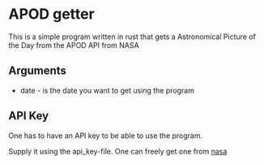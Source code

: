 # APOD getter

This is a simple program written in rust that gets a Astronomical Picture of the Day from the APOD API from NASA

## Arguments

* date - is the date you want to get using the program

## API Key

One has to have an API key to be able to use the program.

Supply it using the api_key-file. One can freely get one from [nasa](https://api.nasa.gov/)

